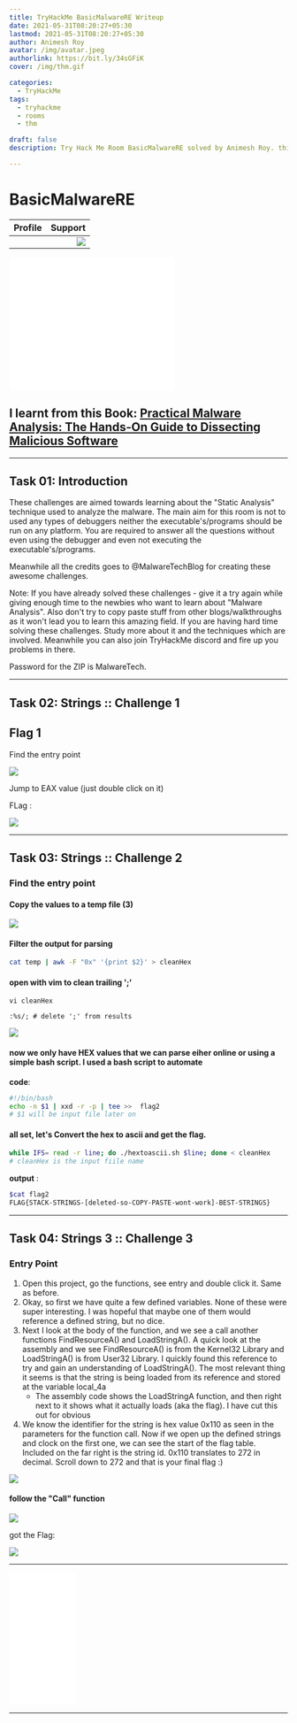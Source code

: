 ```yaml
---
title: TryHackMe BasicMalwareRE Writeup
date: 2021-05-31T08:20:27+05:30
lastmod: 2021-05-31T08:20:27+05:30
author: Animesh Roy
avatar: /img/avatar.jpeg
authorlink: https://bit.ly/34sGFiK
cover: /img/thm.gif

categories:
  - TryHackMe
tags:
  - tryhackme
  - rooms
  - thm

draft: false
description: Try Hack Me Room BasicMalwareRE solved by Animesh Roy. this is a walkthough. read more...

---
```

# BasicMalwareRE



|Profile|Support|
|:-----|-----:|
|<script src="https://tryhackme.com/badge/434937"></script>|<a href="https://www.buymeacoffee.com/anir0y"><img src="https://img.buymeacoffee.com/button-api/?text=Cheers!!!&emoji=🍺&slug=anir0y&button_colour=BD5FFF&font_colour=ffffff&font_family=Lato&outline_colour=000000&coffee_colour=FFDD00"></a>|

<!-- Amazon Ads-->
<iframe style="width:300px;height:240px;" marginwidth="0" marginheight="0" scrolling="no" frameborder="0" src="//ws-in.amazon-adsystem.com/widgets/q?ServiceVersion=20070822&OneJS=1&Operation=GetAdHtml&MarketPlace=IN&source=ss&ref=as_ss_li_til&ad_type=product_link&tracking_id=anir0y-21&language=en_IN&marketplace=amazon&region=IN&placement=1593272901&asins=1593272901&linkId=60304e65b31865f7a816862eaac56668&show_border=false&link_opens_in_new_window=true"></iframe>
<!-- Amazon Ads-->

## I learnt from this Book: [Practical Malware Analysis: The Hands-On Guide to Dissecting Malicious Software](https://amzn.to/3uCw0N5)

---

## Task 01: Introduction

These challenges are aimed towards learning about the "Static Analysis" technique used to analyze the malware. The main aim for this room is not to used any types of debuggers neither the executable's/programs should be run on any platform. You are required to answer all the questions without even using the debugger and even not executing the executable's/programs.

Meanwhile all the credits goes to @MalwareTechBlog for creating these awesome challenges. 

Note: If you have already solved these challenges - give it a try again while giving enough time to the newbies who want to learn about "Malware Analysis". Also don't try to copy paste stuff from other blogs/walkthroughs as it won't lead you to learn this amazing field. If you are having hard time solving these challenges. Study more about it and the techniques which are involved. Meanwhile you can also join TryHackMe discord and fire up you problems in there.

Password for the ZIP is MalwareTech.

---

## Task 02: Strings :: Challenge 1

## Flag 1

Find the entry point 

![](https://i.imgur.com/4SqwuGb.png)

Jump to EAX value (just double click on it)

FLag : 

![](https://i.imgur.com/LZmUoyB.png)

--- 
## Task 03:  Strings :: Challenge 2

### Find the entry point 

#### Copy the values to a temp file (3)

![](https://i.imgur.com/j0PSCIT.png)

#### Filter the output for parsing 

```bash 
cat temp | awk -F "0x" '{print $2}' > cleanHex
```

#### open with vim to clean trailing ';'

```
vi cleanHex
```

```
:%s/; # delete ';' from results
```
![](https://i.imgur.com/lsrfxud.png)


#### now we only have HEX values that we can parse eiher online or using a simple bash script. I used a bash script to automate

**code**:
```bash
#!/bin/bash
echo -n $1 | xxd -r -p | tee >>  flag2
# $1 will be input file later on
```

#### all set, let's Convert the hex to ascii and get the flag.

```bash
while IFS= read -r line; do ./hextoascii.sh $line; done < cleanHex 
# cleanHex is the input fiile name
```

**output** : 
```bash 
$cat flag2 
FLAG{STACK-STRINGS-[deleted-so-COPY-PASTE-wont-work]-BEST-STRINGS}
```
---

## Task 04: Strings 3 :: Challenge 3

### Entry Point 
1. Open this project, go the functions, see entry and double click it. Same as before.
2. Okay, so first we have quite a few defined variables. None of these were super interesting. I was hopeful that maybe one of them would reference a defined string, but no dice.
3. Next I look at the body of the function, and we see a call another functions FindResourceA() and LoadStringA(). A quick look at the assembly and we see FindResourceA() is from the Kernel32 Library and LoadStringA() is from User32 Library. I quickly found this reference to try and gain an understanding of LoadStringA(). The most relevant thing it seems is that the string is being loaded from its reference and stored at the variable local_4a
	*  The assembly code shows the LoadStringA function, and then right next to it shows what it actually loads (aka the flag). I have cut this out for obvious
4. We know the identifier for the string is hex value 0x110 as seen in the parameters for the function call. Now if we open up the defined strings and clock on the first one, we can see the start of the flag table. Included on the far right is the string id. 0x110 translates to 272 in decimal. Scroll down to 272 and that is your final flag :)


![](https://i.imgur.com/iFYCXFm.png)

#### follow the "Call" function

![](https://i.imgur.com/kbvQ3vc.png)

got the Flag: 

![](https://i.imgur.com/xqp4YjQ.png)





---

<!-- Amazon Ads-->
<iframe style="width:120px;height:240px;" marginwidth="0" marginheight="0" scrolling="no" frameborder="0" src="//ws-in.amazon-adsystem.com/widgets/q?ServiceVersion=20070822&OneJS=1&Operation=GetAdHtml&MarketPlace=IN&source=ss&ref=as_ss_li_til&ad_type=product_link&tracking_id=anir0y-21&language=en_IN&marketplace=amazon&region=IN&placement=1593272901&asins=1593272901&linkId=60304e65b31865f7a816862eaac56668&show_border=false&link_opens_in_new_window=true"></iframe>
<!-- Amazon Ads-->

---